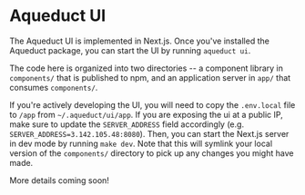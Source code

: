 # Aqueduct UI

The Aqueduct UI is implemented in Next.js. Once you've installed the Aqueduct
package, you can start the UI by running `aqueduct ui`.

The code here is organized into two directories -- a component library in
`components/` that is published to npm, and an application server in `app/`
that consumes `components/`.

If you're actively developing the UI, you will need to copy the `.env.local` file 
to `/app` from `~/.aqueduct/ui/app`. If you are exposing the ui at a public IP, make
sure to update the `SERVER_ADDRESS` field accordingly (e.g. 
`SERVER_ADDRESS=3.142.105.48:8080`). Then, you can start the Next.js server in dev 
mode by running `make dev`. Note that this will symlink your local version of
the `components/` directory to pick up any changes you might have made. 

More details coming soon!
